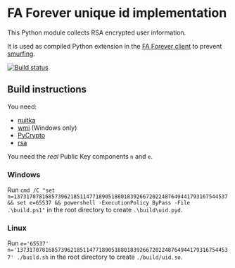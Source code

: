 # FA Forever unique id implementation

This Python module collects RSA encrypted user information.

It is used as compiled Python extension in the [FA Forever client](https://github.com/FAForever/client) to prevent [smurfing](http://www.urbandictionary.com/define.php?term=smurfing).

[![Build status](https://ci.appveyor.com/api/projects/status/kpphf58np8vd72rw?svg=true)](https://ci.appveyor.com/project/muellni/uid)

## Build instructions
You need:
* [nuitka](https://nuitka.net/)
* [wmi](https://pypi.python.org/pypi/WMI/) (Windows only)
* [PyCrypto](https://pypi.python.org/pypi/pycrypto)
* [rsa](https://pypi.python.org/pypi/rsa)

You need the _real_ Public Key components `n` and `e`.
### Windows
Run `cmd /C "set n=13731707816857396218511477189051880183926672022487649441793167544537 && set e=65537 && powershell -ExecutionPolicy ByPass -File .\build.ps1"` in the root directory to create `.\build\uid.pyd`.
### Linux
Run `e='65537' n='13731707816857396218511477189051880183926672022487649441793167544537' ./build.sh` in the root directory to create `./build/uid.so`.
